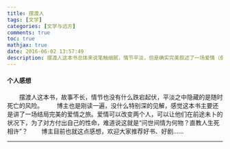 ```yaml
---
title: 摆渡人
tags: [文学]
categories: [文学与远方]
comments: true
toc: true
mathjax: true
date: 2016-06-02 13:57:49
description: 摆渡人这本书总体来说笔触细腻，情节平淡，但是确实完美叙述了一场爱情（倒不如说是爱情之旅）。
---
```

#### 个人感想

 　　摆渡人这本书，故事不长，情节也没有什么跌宕起伏，平淡之中隐藏的是随时死亡的风险。
　　博主也是刚读一遍，没什么特别深的见解，感觉这本书主要还是讲了一场结局完美的爱情之旅。爱情可以改变两个人，可以让他们在前途未卜的状况下，为了对方付出自己的性命，难道说这就是“问世间情为何物？直教人生死相许”？
　　博主目前也就这点感想，欢迎大家推荐好书、好剧......

---